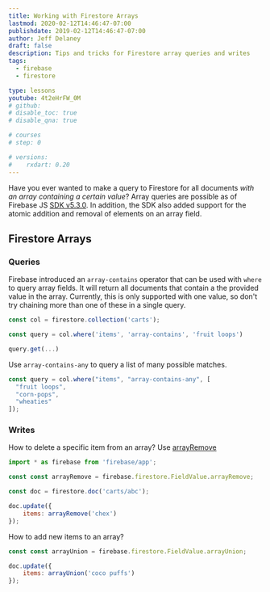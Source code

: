 ```yaml
---
title: Working with Firestore Arrays
lastmod: 2020-02-12T14:46:47-07:00
publishdate: 2019-02-12T14:46:47-07:00
author: Jeff Delaney
draft: false
description: Tips and tricks for Firestore array queries and writes
tags:
  - firebase
  - firestore

type: lessons
youtube: 4t2eHrFW_0M
# github:
# disable_toc: true
# disable_qna: true

# courses
# step: 0

# versions:
#    rxdart: 0.20
---
```


Have you ever wanted to make a query to Firestore for all documents _with an
array containing a certain value_? Array queries are possible as of Firebase JS
[SDK v5.3.0](https://firebase.google.com/support/release-notes/js). In addition,
the SDK also added support for the atomic addition and removal of elements on an
array field.

## Firestore Arrays

### Queries

Firebase introduced an `array-contains` operator that can be used with `where`
to query array fields. It will return all documents that contain a the provided
value in the array. Currently, this is only supported with one value, so don't
try chaining more than one of these in a single query.

```js
const col = firestore.collection('carts');

const query = col.where('items', 'array-contains', 'fruit loops')

query.get(...)
```

Use `array-contains-any` to query a list of many possible matches.

```js
const query = col.where("items", "array-contains-any", [
  "fruit loops",
  "corn-pops",
  "wheaties"
]);
```

### Writes

How to delete a specific item from an array? Use
[arrayRemove](https://firebase.google.com/docs/reference/android/com/google/firebase/firestore/FieldValue.html#public-static-fieldvalue-arrayremove-object...-elements)

```js
import * as firebase from 'firebase/app';

const const arrayRemove = firebase.firestore.FieldValue.arrayRemove;

const doc = firestore.doc('carts/abc');

doc.update({
    items: arrayRemove('chex')
});
```

How to add new items to an array?

```js
const const arrayUnion = firebase.firestore.FieldValue.arrayUnion;

doc.update({
    items: arrayUnion('coco puffs')
});
```
